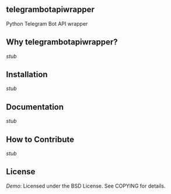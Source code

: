 ## telegrambotapiwrapper
Python Telegram Bot API wrapper

## Why telegrambotapiwrapper?
_stub_

## Installation
_stub_

## Documentation
_stub_

## How to Contribute
_stub_

## License
_Demo_: Licensed under the BSD License. See COPYING for details.


